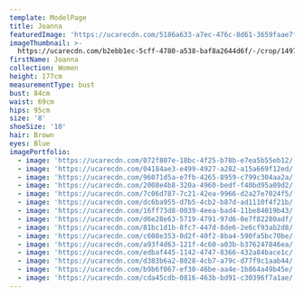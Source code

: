 ```yaml
---
template: ModelPage
title: Joanna
featuredImage: 'https://ucarecdn.com/5186a633-a7ec-476c-8d61-3659faae7f9b/'
imageThumbnail: >-
  https://ucarecdn.com/b2ebb1ec-5cff-4780-a538-baf8a2644d6f/-/crop/1497x2370/135,0/-/preview/
firstName: Joanna
collection: Women
height: 177cm
measurementType: bust
bust: 84cm
waist: 69cm
hips: 95cm
size: '8'
shoeSize: '10'
hair: Brown
eyes: Blue
imagePortfolio:
  - image: 'https://ucarecdn.com/072f807e-18bc-4f25-b78b-e7ea5b55eb12/'
  - image: 'https://ucarecdn.com/04184ae3-e499-4927-a282-a15a669f12ed/'
  - image: 'https://ucarecdn.com/96071d5a-e7fb-4265-8959-c799c304aa2a/'
  - image: 'https://ucarecdn.com/2008e4b8-320a-4960-bedf-f40bd95a09d2/'
  - image: 'https://ucarecdn.com/7c06d787-7c21-42ea-9966-d2a27e7024f5/'
  - image: 'https://ucarecdn.com/dc6ba955-d7b5-4cb2-b87d-ad1110f4f21b/'
  - image: 'https://ucarecdn.com/16ff73d8-0039-4eea-bad4-11be84019b43/'
  - image: 'https://ucarecdn.com/d6e28e63-5719-4791-97d6-0e7f82280adf/'
  - image: 'https://ucarecdn.com/81bc1d1b-8fc7-447d-8de6-2e6cf93ab2d8/'
  - image: 'https://ucarecdn.com/c608e353-0d2f-40f2-8ba4-590fa5bc70be/'
  - image: 'https://ucarecdn.com/a93f4d63-121f-4c60-a03b-b376247846ea/'
  - image: 'https://ucarecdn.com/edbaf445-1142-4747-8366-432a84bace1c/'
  - image: 'https://ucarecdn.com/d383b6a2-8028-4cb7-a79c-d77f9c1aab44/'
  - image: 'https://ucarecdn.com/b9b6f067-ef30-46be-aa4e-1b864a49b45e/'
  - image: 'https://ucarecdn.com/cda45cdb-0816-463b-bd91-c30396f7a1ae/'
---
```


